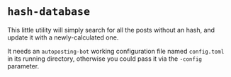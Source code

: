 # `hash-database`

This little utility will simply search for all the posts without an hash, and update it with a newly-calculated one.

It needs an `autoposting-bot` working configuration file named `config.toml` in its running directory, otherwise you could pass it via the `-config` parameter.
